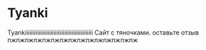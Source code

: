 # Tyanki
Tyankiiiiiiiiiiiiiiiiiiiiiiiiiiiiiiiiiiiiiiiiiiiii
Сайт с тяночками. оставьте отзыв пжпжпжпжпжпжпжпжпжпжпжпжпжпжпж
